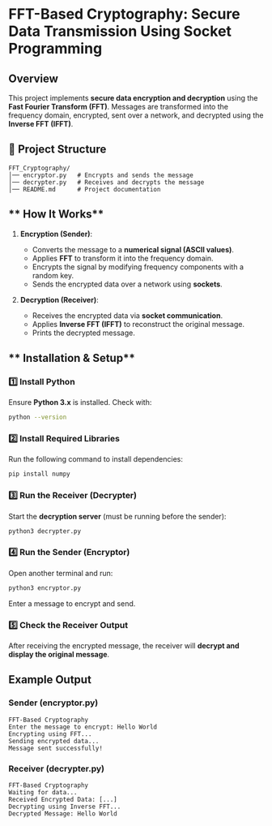 # **FFT-Based Cryptography: Secure Data Transmission Using Socket Programming**

## Overview
This project implements **secure data encryption and decryption** using the **Fast Fourier Transform (FFT)**. Messages are transformed into the frequency domain, encrypted, sent over a network, and decrypted using the **Inverse FFT (IFFT)**.

## **📂 Project Structure**
```
FFT_Cryptography/
│── encryptor.py   # Encrypts and sends the message
│── decrypter.py   # Receives and decrypts the message
│── README.md      # Project documentation
```

## ** How It Works**
1. **Encryption (Sender)**:
   - Converts the message to a **numerical signal (ASCII values)**.
   - Applies **FFT** to transform it into the frequency domain.
   - Encrypts the signal by modifying frequency components with a random key.
   - Sends the encrypted data over a network using **sockets**.

2. **Decryption (Receiver)**:
   - Receives the encrypted data via **socket communication**.
   - Applies **Inverse FFT (IFFT)** to reconstruct the original message.
   - Prints the decrypted message.

## ** Installation & Setup**
### **1️⃣ Install Python**
Ensure **Python 3.x** is installed. Check with:
```bash
python --version
```

### **2️⃣ Install Required Libraries**
Run the following command to install dependencies:
```bash
pip install numpy
```

### **3️⃣ Run the Receiver (Decrypter)**
Start the **decryption server** (must be running before the sender):
```bash
python3 decrypter.py
```

### **4️⃣ Run the Sender (Encryptor)**
Open another terminal and run:
```bash
python3 encryptor.py
```
Enter a message to encrypt and send.

### **5️⃣ Check the Receiver Output**
After receiving the encrypted message, the receiver will **decrypt and display the original message**.

## **Example Output**
### **Sender (encryptor.py)**
```
FFT-Based Cryptography
Enter the message to encrypt: Hello World
Encrypting using FFT...
Sending encrypted data...
Message sent successfully!
```

### **Receiver (decrypter.py)**
```
FFT-Based Cryptography
Waiting for data...
Received Encrypted Data: [...]
Decrypting using Inverse FFT...
Decrypted Message: Hello World
```
